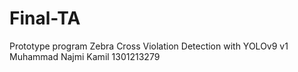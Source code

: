 # Final-TA

Prototype program Zebra Cross Violation Detection with YOLOv9 v1
Muhammad Najmi Kamil
1301213279
